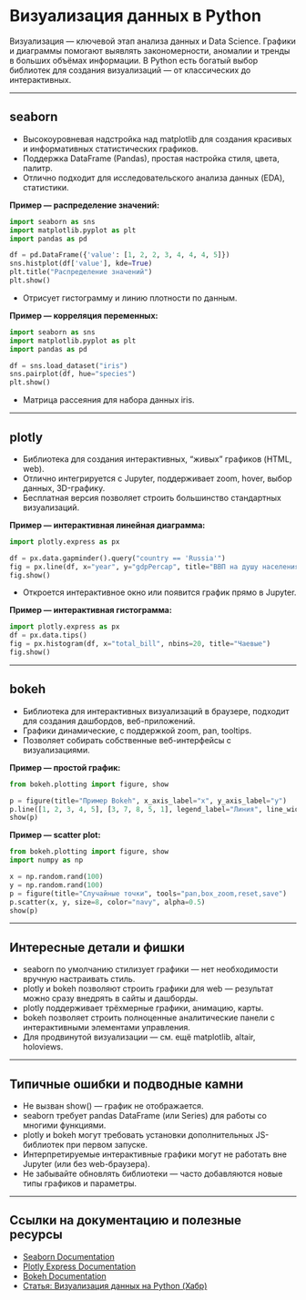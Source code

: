 # Визуализация данных в Python

Визуализация — ключевой этап анализа данных и Data Science. Графики и диаграммы помогают выявлять закономерности, аномалии и тренды в больших объёмах информации. В Python есть богатый выбор библиотек для создания визуализаций — от классических до интерактивных.

---

## seaborn

- Высокоуровневая надстройка над matplotlib для создания красивых и информативных статистических графиков.
- Поддержка DataFrame (Pandas), простая настройка стиля, цвета, палитр.
- Отлично подходит для исследовательского анализа данных (EDA), статистики.

**Пример — распределение значений:**

```python
import seaborn as sns
import matplotlib.pyplot as plt
import pandas as pd

df = pd.DataFrame({'value': [1, 2, 2, 3, 4, 4, 4, 5]})
sns.histplot(df['value'], kde=True)
plt.title("Распределение значений")
plt.show()
```

- Отрисует гистограмму и линию плотности по данным.

**Пример — корреляция переменных:**

```python
import seaborn as sns
import matplotlib.pyplot as plt
import pandas as pd

df = sns.load_dataset("iris")
sns.pairplot(df, hue="species")
plt.show()
```

- Матрица рассеяния для набора данных iris.

---

## plotly

- Библиотека для создания интерактивных, “живых” графиков (HTML, web).
- Отлично интегрируется с Jupyter, поддерживает zoom, hover, выбор данных, 3D-графику.
- Бесплатная версия позволяет строить большинство стандартных визуализаций.

**Пример — интерактивная линейная диаграмма:**

```python
import plotly.express as px

df = px.data.gapminder().query("country == 'Russia'")
fig = px.line(df, x="year", y="gdpPercap", title="ВВП на душу населения в России")
fig.show()
```

- Откроется интерактивное окно или появится график прямо в Jupyter.

**Пример — интерактивная гистограмма:**

```python
import plotly.express as px
df = px.data.tips()
fig = px.histogram(df, x="total_bill", nbins=20, title="Чаевые")
fig.show()
```

---

## bokeh

- Библиотека для интерактивных визуализаций в браузере, подходит для создания дашбордов, веб-приложений.
- Графики динамические, с поддержкой zoom, pan, tooltips.
- Позволяет собирать собственные веб-интерфейсы с визуализациями.

**Пример — простой график:**

```python
from bokeh.plotting import figure, show

p = figure(title="Пример Bokeh", x_axis_label="x", y_axis_label="y")
p.line([1, 2, 3, 4, 5], [3, 7, 8, 5, 1], legend_label="Линия", line_width=2)
show(p)
```

**Пример — scatter plot:**

```python
from bokeh.plotting import figure, show
import numpy as np

x = np.random.rand(100)
y = np.random.rand(100)
p = figure(title="Случайные точки", tools="pan,box_zoom,reset,save")
p.scatter(x, y, size=8, color="navy", alpha=0.5)
show(p)
```

---

## Интересные детали и фишки

- seaborn по умолчанию стилизует графики — нет необходимости вручную настраивать стиль.
- plotly и bokeh позволяют строить графики для web — результат можно сразу внедрять в сайты и дашборды.
- plotly поддерживает трёхмерные графики, анимацию, карты.
- bokeh позволяет строить полноценные аналитические панели с интерактивными элементами управления.
- Для продвинутой визуализации — см. ещё matplotlib, altair, holoviews.

---

## Типичные ошибки и подводные камни

- Не вызван show() — график не отображается.
- seaborn требует pandas DataFrame (или Series) для работы со многими функциями.
- plotly и bokeh могут требовать установки дополнительных JS-библиотек при первом запуске.
- Интерпретируемые интерактивные графики могут не работать вне Jupyter (или без web-браузера).
- Не забывайте обновлять библиотеки — часто добавляются новые типы графиков и параметры.

---

## Ссылки на документацию и полезные ресурсы

- [Seaborn Documentation](https://seaborn.pydata.org/)
- [Plotly Express Documentation](https://plotly.com/python/plotly-express/)
- [Bokeh Documentation](https://docs.bokeh.org/en/latest/)
- [Статья: Визуализация данных на Python (Хабр)](https://habr.com/ru/post/485352/)
